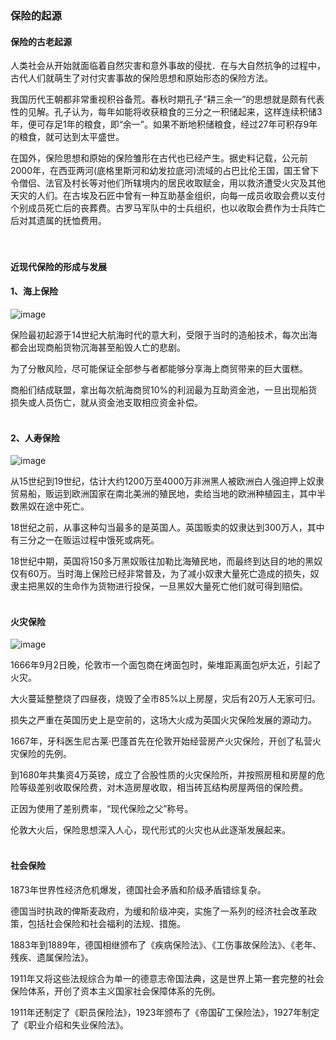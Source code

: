 ### 保险的起源


#### 保险的古老起源

人类社会从开始就面临着自然灾害和意外事故的侵扰．在与大自然抗争的过程中，古代人们就萌生了对付灾害事故的保险思想和原始形态的保险方法。

我国历代王朝都非常重视积谷备荒。春秋时期孔子“耕三余一”的思想就是颇有代表性的见解。孔子认为，每年如能将收获粮食的三分之一积储起来，这样连续积储3年，便可存足1年的粮食，即“余一”。如果不断地积储粮食，经过27年可积存9年的粮食，就可达到太平盛世。

在国外，保险思想和原始的保险雏形在古代也已经产生。据史料记载，公元前2000年，在西亚两河(底格里斯河和幼发拉底河)流域的占巴比伦王国，国王曾下令僧侣、法官及村长等对他们所辖境内的居民收取赋金，用以救济遭受火灾及其他天灾的人们。在古埃及石匠中曾有一种互助基金组织，向每一成员收取会费以支付个别成员死亡后的丧葬费。古罗马军队中的士兵组织，也以收取会费作为士兵阵亡后对其遗属的抚恤费用。
<br><br><br>


#### 近现代保险的形成与发展

#### 1、海上保险

![image](https://laowang8123.oss-cn-beijing.aliyuncs.com/%20insurance/%E6%B5%B7%E4%B8%8A%E4%BF%9D%E9%99%A9.png)

保险最初起源于14世纪大航海时代的意大利，受限于当时的造船技术，每次出海都会出现商船货物沉海甚至船毁人亡的悲剧。

为了分散风险，尽可能保证全部参与者都能够分享海上商贸带来的巨大蛋糕。

商船们结成联盟，拿出每次航海商贸10%的利润最为互助资金池，一旦出现船货损失或人员伤亡，就从资金池支取相应资金补偿。
<br><br>


#### 2、人寿保险
![image](https://laowang8123.oss-cn-beijing.aliyuncs.com/%20insurance/%E4%BA%BA%E5%AF%BF%E4%BF%9D%E9%99%A9.png)

从15世纪到19世纪，估计大约1200万至4000万非洲黑人被欧洲白人强迫押上奴隶贸易船，贩运到欧洲国家在南北美洲的殖民地，卖给当地的欧洲种植园主，其中半数黑奴在途中死亡。

18世纪之前，从事这种勾当最多的是英国人。英国贩卖的奴隶达到300万人，其中有三分之一在贩运过程中饿死或病死。

18世纪中期，英国将150多万黑奴贩往加勒比海殖民地，而最终到达目的地的黑奴仅有60万。当时海上保险已经非常普及，为了减小奴隶大量死亡造成的损失，奴隶主把黑奴的生命作为货物进行投保，一旦黑奴大量死亡他们就可得到赔偿。
<br><br>



#### 火灾保险

![image](https://laowang8123.oss-cn-beijing.aliyuncs.com/%20insurance/%E7%81%AB%E7%81%BE%E4%BF%9D%E9%99%A92.png)

1666年9月2日晚，伦敦市一个面包商在烤面包时，柴堆距离面包炉太近，引起了火灾。

大火蔓延整整烧了四昼夜，烧毁了全市85%以上房屋，灾后有20万人无家可归。

损失之严重在英国历史上是空前的，这场大火成为英国火灾保险发展的源动力。

1667年，牙科医生尼古莱·巴蓬首先在伦敦开始经营房产火灾保险，开创了私营火灾保险的先例。

到1680年共集资4万英镑，成立了合股性质的火灾保险所，并按照房租和房屋的危险等级差别收取保险费，对木造房屋收取，相当砖瓦结构房屋两倍的保险费。

正因为使用了差别费率，“现代保险之父”称号。

伦敦大火后，保险思想深入人心，现代形式的火灾也从此逐渐发展起来。
<br><br>


#### 社会保险

1873年世界性经济危机爆发，德国社会矛盾和阶级矛盾错综复杂。

德国当时执政的俾斯麦政府，为缓和阶级冲突，实施了一系列的经济社会改革政策，包括社会保险和社会福利的法规、措施。

1883年到1889年，德国相继颁布了《疾病保险法》、《工伤事故保险法》、《老年、残疾、遗属保险法》。

1911年又将这些法规综合为单一的德意志帝国法典，这是世界上第一套完整的社会保险体系，开创了资本主义国家社会保障体系的先例。

1911年还制定了《职员保险法》，1923年颁布了《帝国矿工保险法》，1927年制定了《职业介绍和失业保险法》。

